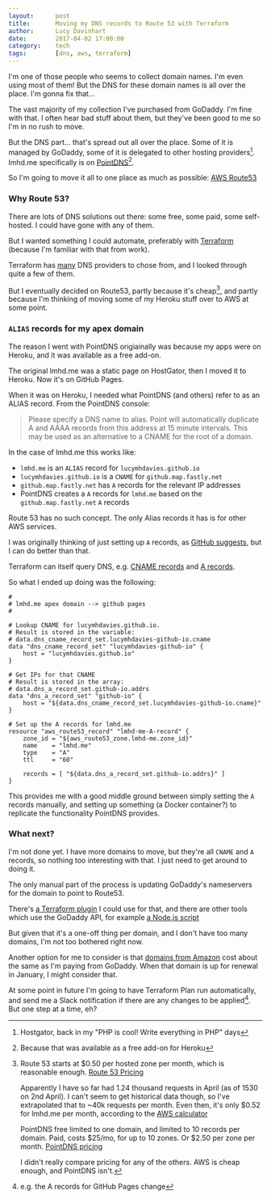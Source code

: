```yaml
---
layout:      post
title:       Moving my DNS records to Route 53 with Terraform
author:      Lucy Davinhart
date:        2017-04-02 17:00:00
category:    tech
tags:        [dns, aws, terraform]
---
```


I'm one of those people who seems to collect domain names.
I'm even using most of them! But the DNS for these domain names is all over the place. I'm gonna fix that...

The vast majority of my collection I've purchased from GoDaddy.
I'm fine with that. I often hear bad stuff about them, but they've been good to me so I'm in no rush to move.

But the DNS part... that's spread out all over the place.
Some of it is managed by GoDaddy, some of it is delegated to other hosting providers[^1].
lmhd.me specifically is on [PointDNS](https://pointhq.com)[^2].

So I'm going to move it all to one place as much as possible: [AWS Route53](https://aws.amazon.com/route53/)


[^1]: Hostgator, back in my "PHP is cool! Write everything in PHP" days
[^2]: Because that was available as a free add-on for Heroku

### Why Route 53?

There are lots of DNS solutions out there: some free, some paid, some self-hosted. I could have gone with any of them.

But I wanted something I could automate, preferably with [Terraform](https://www.terraform.io/) (because I'm familiar with that from work).

Terraform has [many](https://www.terraform.io/docs/providers/index.html) DNS providers to chose from, and I looked through quite a few of them.

But I eventually decided on Route53, partly because it's cheap[^3], and partly because I'm thinking of moving some of my Heroku stuff over to AWS at some point.

[^3]:
    Route 53 starts at $0.50 per hosted zone per month, which is reasonable enough.
    [Route 53 Pricing](https://aws.amazon.com/route53/pricing/)
    
    Apparently I have so far had 1.24 thousand requests in April (as of 1530 on 2nd April). I can't seem to get historical data though, so I've extrapolated that to ~40k requests per month.
    Even then, it's only $0.52 for lmhd.me per month, according to the [AWS calculator](https://calculator.s3.amazonaws.com/index.html)
    
    PointDNS free limited to one domain, and limited to 10 records per domain. Paid, costs $25/mo, for up to 10 zones. Or $2.50 per zone per month.
    [PointDNS pricing](https://pointhq.com/pricing)
    
    I didn't really compare pricing for any of the others. AWS is cheap enough, and PointDNS isn't.



### `ALIAS` records for my apex domain

The reason I went with PointDNS origiainally was because my apps were on Heroku, and it was available as a free add-on.

The original lmhd.me was a static page on HostGator, then I moved it to Heroku. Now it's on GitHub Pages.

When it was on Heroku, I needed what PointDNS (and others) refer to as an ALIAS record. From the PointDNS console:

> Please specify a DNS name to alias. Point will automatically duplicate A and AAAA records from this address at 15 minute intervals. This may be used as an alternative to a CNAME for the root of a domain.

In the case of lmhd.me this works like:

* `lmhd.me` is an `ALIAS` record for `lucymhdavies.github.io`
* `lucymhdavies.github.io` is a `CNAME` for `github.map.fastly.net`
* `github.map.fastly.net` has `A` records for the relevant IP addresses
* PointDNS creates a `A` records for `lmhd.me` based on the `github.map.fastly.net` `A` records

Route 53 has no such concept. The only Alias records it has is for other AWS services.

I was originally thinking of just setting up `A` records, as [GitHub suggests](https://help.github.com/articles/setting-up-an-apex-domain/#configuring-a-records-with-your-dns-provider), but I can do better than that.

Terraform can itself query DNS, e.g. [CNAME records](https://www.terraform.io/docs/providers/dns/d/dns_cname_record_set.html) and [A records](https://www.terraform.io/docs/providers/dns/d/dns_a_record_set.html).

So what I ended up doing was the following:

```
#
# lmhd.me apex domain --> github pages
#

# Lookup CNAME for lucymhdavies.github.io.
# Result is stored in the variable:
# data.dns_cname_record_set.lucymhdavies-github-io.cname
data "dns_cname_record_set" "lucymhdavies-github-io" {
	host = "lucymhdavies.github.io"
}

# Get IPs for that CNAME
# Result is stored in the array:
# data.dns_a_record_set.github-io.addrs
data "dns_a_record_set" "github-io" {
	host = "${data.dns_cname_record_set.lucymhdavies-github-io.cname}"
}

# Set up the A records for lmhd.me
resource "aws_route53_record" "lmhd-me-A-record" {
	zone_id = "${aws_route53_zone.lmhd-me.zone_id}"
	name    = "lmhd.me"
	type    = "A"
	ttl     = "60"

	records = [ "${data.dns_a_record_set.github-io.addrs}" ]
}
```

This provides me with a good middle ground between simply setting the `A` records manually, and setting up something (a Docker container?) to replicate the functionality PointDNS provides.

### What next?

I'm not done yet. I have more domains to move, but they're all `CNAME` and `A` records, so nothing too interesting with that.
I just need to get around to doing it.

The only manual part of the process is updating GoDaddy's nameservers for the domain to point to Route53.

There's [a Terraform plugin](https://github.com/n3integration/terraform-godaddy) I could use for that, and there are other tools which use the GoDaddy API, for example [a Node.js script](https://www.npmjs.com/package/godaddy-dns)

But given that it's a one-off thing per domain, and I don't have too many domains, I'm not too bothered right now.

Another option for me to consider is that [domains from Amazon](https://d32ze2gidvkk54.cloudfront.net/Amazon_Route_53_Domain_Registration_Pricing_20140731.pdf) cost about the same as I'm paying from GoDaddy.
When that domain is up for renewal in January, I might consider that.

At some point in future I'm going to have Terraform Plan run automatically, and send me a Slack notification if there are any changes to be applied[^4]. But one step at a time, eh?

[^4]: e.g. the A records for GitHub Pages change

